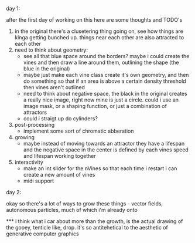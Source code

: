 day 1:

after the first day of working on this here are some thoughts and TODO's

1. in the original there's a clusetering thing going on, see how things are kinga getting bunched up. things near each other are also attracted to each other
2. need to think about geometry:
    - see all that blue space around the borders? maybe i could create the vines and then draw a line around them, outlining the shape (the blue in the original)
    - maybe just make each vine class create it's own geometry, and then do something so that if an area is above a certain density threshold then vines aren't outlined
    - need to think about negative space. the black in the original creates a really nice image, right now mine is just a circle. could i use an image mask, or a shaping function, or just a combination of attractors
    - could i straigt up do cylinders?
3. post-processing
    - implement some sort of chromatic abberation
4. growing
    - maybe instead of moving towards an attractor they have a lifespan and the negative space in the center is defined by each vines speed and lifespan working together 
5. interactivity
    - make an int slider for the nVines so that each time i restart i can create a new amount of vines
    - midi support


day 2:

okay so there's a lot of ways to grow these things - vector fields, autonomous particles, much of which i'm already onto

*** i think what i car about more than the growth, is the actual drawing of the gooey, tenticle like, drop. it's so antitehetical to the aesthetic of generative computer graphics

